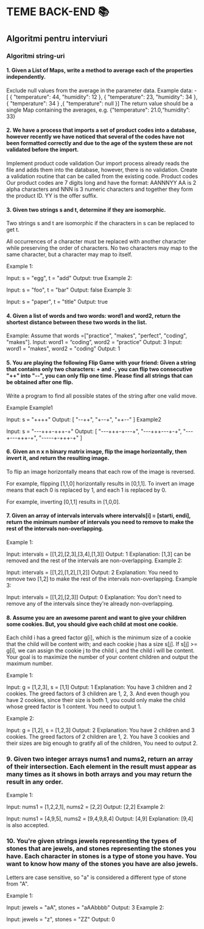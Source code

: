 # TEME BACK-END 📚

## Algoritmi pentru interviuri

### Algoritmi string-uri

#### 1. Given a List of Maps, write a method to average each of the properties independently. 
Exclude null values from the average in the parameter data. 
Example data: -
[ { "temperature": 44, "humidity": 12 }, { "temperature": 23, "humidity": 34 }, { "temperature": 34 } ,{ "temperature": null }]
The return value should be a single Map containing the averages, e.g.
{"temperature": 21.0,“humidity”: 33}

#### 2. We have a process that imports a set of product codes into a database, however recently we have noticed that several of the codes have not been formatted correctly and due to the age of the system these are not validated before the import.
Implement product code validation
Our import process already reads the file and adds them into the database, however, there is no validation. Create a validation routine that can be called from the existing code.
Product codes
Our product codes are 7 digits long and have the format:
AANNNYY
AA is 2 alpha characters and NNN is 3 numeric characters and together they form the product ID.
YY is the offer suffix.


#### 3. Given two strings s and t, determine if they are isomorphic.

Two strings s and t are isomorphic if the characters in s can be replaced to get t.

All occurrences of a character must be replaced with another character while preserving the order of characters. No two characters may map to the same character, but a character may map to itself.

Example 1:

Input: s = "egg", t = "add"
Output: true
Example 2:

Input: s = "foo", t = "bar"
Output: false
Example 3:

Input: s = "paper", t = "title"
Output: true



#### 4. Given a list of words and two words: word1 and word2, return the shortest distance between these two words in the list.
Example:
Assume that words =["practice", "makes", "perfect", "coding", "makes"].
Input: word1 = “coding”, word2 = “practice”
Output: 3
Input: word1 = "makes", word2 = "coding"
Output: 1


#### 5. You are playing the following Flip Game with your friend: Given a string that contains only two characters: + and -, you can flip two consecutive "++" into "--", you can only flip one time. Please find all strings that can be obtained after one flip.

Write a program to find all possible states of the string after one valid move.

Example
Example1

Input:  s = "++++"
Output: 
[
  "--++",
  "+--+",
  "++--"
]
Example2

Input: s = "---+++-+++-+"
Output: 
[
	"---+++-+---+",
	"---+++---+-+",
	"---+---+++-+",
	"-----+-+++-+"
]


#### 6. Given an n x n binary matrix image, flip the image horizontally, then invert it, and return the resulting image.

To flip an image horizontally means that each row of the image is reversed.

For example, flipping [1,1,0] horizontally results in [0,1,1].
To invert an image means that each 0 is replaced by 1, and each 1 is replaced by 0.

For example, inverting [0,1,1] results in [1,0,0].


#### 7. Given an array of intervals intervals where intervals[i] = [starti, endi], return the minimum number of intervals you need to remove to make the rest of the intervals non-overlapping.


Example 1:

Input: intervals = [[1,2],[2,3],[3,4],[1,3]]
Output: 1
Explanation: [1,3] can be removed and the rest of the intervals are non-overlapping.
Example 2:

Input: intervals = [[1,2],[1,2],[1,2]]
Output: 2
Explanation: You need to remove two [1,2] to make the rest of the intervals non-overlapping.
Example 3:

Input: intervals = [[1,2],[2,3]]
Output: 0
Explanation: You don't need to remove any of the intervals since they're already non-overlapping.


#### 8. Assume you are an awesome parent and want to give your children some cookies. But, you should give each child at most one cookie.

Each child i has a greed factor g[i], which is the minimum size of a cookie that the child will be content with; and each cookie j has a size s[j]. If s[j] >= g[i], we can assign the cookie j to the child i, and the child i will be content. Your goal is to maximize the number of your content children and output the maximum number.


Example 1:

Input: g = [1,2,3], s = [1,1]
Output: 1
Explanation: You have 3 children and 2 cookies. The greed factors of 3 children are 1, 2, 3. 
And even though you have 2 cookies, since their size is both 1, you could only make the child whose greed factor is 1 content.
You need to output 1.

Example 2:

Input: g = [1,2], s = [1,2,3]
Output: 2
Explanation: You have 2 children and 3 cookies. The greed factors of 2 children are 1, 2. 
You have 3 cookies and their sizes are big enough to gratify all of the children, 
You need to output 2.

### 9. Given two integer arrays nums1 and nums2, return an array of their intersection. Each element in the result must appear as many times as it shows in both arrays and you may return the result in any order.

 

Example 1:

Input: nums1 = [1,2,2,1], nums2 = [2,2]
Output: [2,2]
Example 2:

Input: nums1 = [4,9,5], nums2 = [9,4,9,8,4]
Output: [4,9]
Explanation: [9,4] is also accepted.

### 10. You're given strings jewels representing the types of stones that are jewels, and stones representing the stones you have. Each character in stones is a type of stone you have. You want to know how many of the stones you have are also jewels.

Letters are case sensitive, so "a" is considered a different type of stone from "A".

 

Example 1:

Input: jewels = "aA", stones = "aAAbbbb"
Output: 3
Example 2:

Input: jewels = "z", stones = "ZZ"
Output: 0











